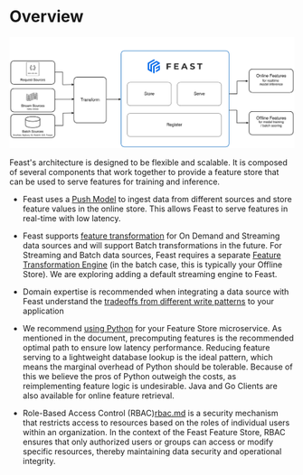 # Overview

![Feast Architecture Diagram](<../../assets/feast_marchitecture.png>)

Feast's architecture is designed to be flexible and scalable. It is composed of several components that work together to provide a feature store that can be used to serve features for training and inference.

* Feast uses a [Push Model](push-vs-pull-model.md) to ingest data from different sources and store feature values in the 
online store. 
This allows Feast to serve features in real-time with low latency.

* Feast supports [feature transformation](feature-transformation.md) for On Demand and Streaming data sources and
  will support Batch transformations in the future. For Streaming and Batch data sources, Feast requires a separate 
[Feature Transformation Engine](feature-transformation.md#feature-transformation-engines) (in the batch case, this is 
typically your Offline Store). We are exploring adding a default streaming engine to Feast.

* Domain expertise is recommended when integrating a data source with Feast understand the [tradeoffs from different
  write patterns](write-patterns.md) to your application

* We recommend [using Python](language.md) for your Feature Store microservice. As mentioned in the document, precomputing features is the recommended optimal path to ensure low latency performance. Reducing feature serving to a lightweight database lookup is the ideal pattern, which means the marginal overhead of Python should be tolerable. Because of this we believe the pros of Python outweigh the costs, as reimplementing feature logic is undesirable. Java and Go Clients are also available for online feature retrieval.

* Role-Based Access Control (RBAC)[rbac.md](rbac.md) is a security mechanism that restricts access to resources based on the roles of individual users within an organization. In the context of the Feast Feature Store, RBAC ensures that only authorized users or groups can access or modify specific resources, thereby maintaining data security and operational integrity.


